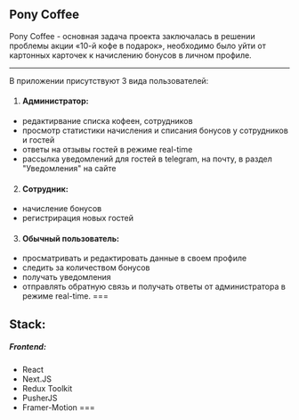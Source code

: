 ## Pony Coffee

Pony Coffee - основная задача проекта заключалась в решении проблемы акции «10-й кофе в подарок», необходимо было уйти от картонных карточек к начислению бонусов в личном профиле.
****

В приложении присутствуют 3 вида пользователей: 	
1. #### Администратор:
* редактирвание списка кофеен, сотрудников
* просмотр статистики начисления и списания бонусов у сотрудников и гостей
* ответы на отзывы гостей в режиме real-time
* рассылка уведомлений для гостей в telegram, на почту, в раздел "Уведомления" на сайте

2. #### Сотрудник: 
* начисление бонусов
* регистрирация новых гостей

3. #### Обычный пользователь:
* просматривать и редактировать данные в своем профиле
* следить за количеством бонусов
* получать уведомления
* отправлять обратную связь и получать ответы от администратора в режиме real-time.
===

## Stack:
##### Frontend: 
- React
- Next.JS
- Redux Toolkit
- PusherJS
- Framer-Motion
===
